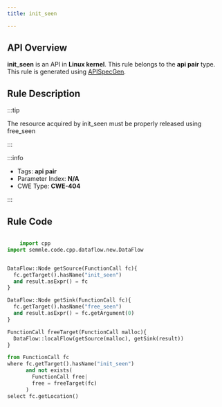 ```yaml
---
title: init_seen

---
```



## API Overview
**init_seen** is an API in **Linux kernel**. This rule belongs to the **api pair** type. This rule is generated using [APISpecGen](../../tools/APISpecGen).
## Rule Description

:::tip

The resource acquired by init_seen must be properly released using free_seen

:::

:::info

- Tags: **api pair**
- Parameter Index: **N/A**
- CWE Type: **CWE-404**

:::

## Rule Code
```python

    import cpp
import semmle.code.cpp.dataflow.new.DataFlow


DataFlow::Node getSource(FunctionCall fc){
  fc.getTarget().hasName("init_seen")
  and result.asExpr() = fc
}

DataFlow::Node getSink(FunctionCall fc){
  fc.getTarget().hasName("free_seen")
  and result.asExpr() = fc.getArgument(0)
}

FunctionCall freeTarget(FunctionCall malloc){
  DataFlow::localFlow(getSource(malloc), getSink(result))
}

from FunctionCall fc
where fc.getTarget().hasName("init_seen")
      and not exists(
        FunctionCall free| 
        free = freeTarget(fc)
      )
select fc.getLocation()

    
```